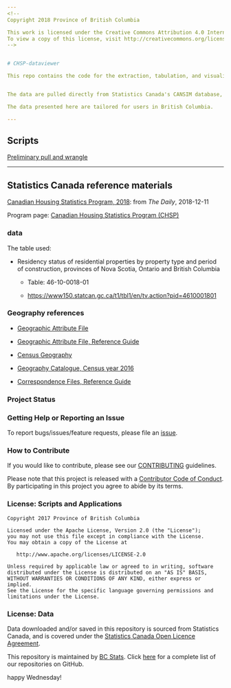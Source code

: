 ```yaml
---
<!--
Copyright 2018 Province of British Columbia

This work is licensed under the Creative Commons Attribution 4.0 International License.
To view a copy of this license, visit http://creativecommons.org/licenses/by/4.0/.
-->


# CHSP-dataviewer

This repo contains the code for the extraction, tabulation, and visualisation of data from Statistics Canada's Canadian Housing Statistics Project (CHSP) using the statistical programming tool [R](https://cran.r-project.org/).


The data are pulled directly from Statistics Canada's CANSIM database, using the R package [`cansim`](https://github.com/mountainMath/cansim) R package. For more information and examples, please refer to the repo [CANSIM-dataviewer](https://github.com/bcgov/CANSIM-dataviewer).

The data presented here are tailored for users in British Columbia.

---
```


## Scripts

[Preliminary pull and wrangle](scr/housing_residency_status.Rmd)


---

## Statistics Canada reference materials

[Canadian Housing Statistics Program, 2018](https://www150.statcan.gc.ca/n1/daily-quotidien/181211/dq181211b-eng.htm): from _The Daily_, 2018-12-11

Program page: [Canadian Housing Statistics Program (CHSP)](http://www23.statcan.gc.ca/imdb/p2SV.pl?Function=getSurvey&SDDS=5257)


### data

The table used:

* Residency status of residential properties by property type and period of construction, provinces of Nova Scotia, Ontario and British Columbia

  - Table: 46-10-0018-01 
  
  - https://www150.statcan.gc.ca/t1/tbl1/en/tv.action?pid=4610001801


### Geography references

* [Geographic Attribute File](https://www150.statcan.gc.ca/n1/en/catalogue/92-151-X)

* [Geographic Attribute File, Reference Guide](https://www150.statcan.gc.ca/n1/pub/92-151-g/92-151-g2016001-eng.htm)

* [Census Geography](https://www12.statcan.gc.ca/census-recensement/2016/geo/index-eng.cfm)

* [Geography Catalogue, Census year 2016](https://www150.statcan.gc.ca/n1/pub/92-196-x/92-196-x2016001-eng.htm)

* [Correspondence Files, Reference Guide](https://www150.statcan.gc.ca/n1/pub/92-156-g/92-156-g2016001-eng.htm)





### Project Status

### Getting Help or Reporting an Issue

To report bugs/issues/feature requests, please file an [issue](https://github.com/bcgov/%3Crepo-name%3E/issues/).

### How to Contribute

If you would like to contribute, please see our [CONTRIBUTING](CONTRIBUTING.md) guidelines.

Please note that this project is released with a [Contributor Code of Conduct](CODE_OF_CONDUCT.md). By participating in this project you agree to abide by its terms.

### License: Scripts and Applications

    Copyright 2017 Province of British Columbia

    Licensed under the Apache License, Version 2.0 (the "License");
    you may not use this file except in compliance with the License.
    You may obtain a copy of the License at 

       http://www.apache.org/licenses/LICENSE-2.0

    Unless required by applicable law or agreed to in writing, software
    distributed under the License is distributed on an "AS IS" BASIS,
    WITHOUT WARRANTIES OR CONDITIONS OF ANY KIND, either express or implied.
    See the License for the specific language governing permissions and
    limitations under the License.

### License: Data

Data downloaded and/or saved in this repository is sourced from Statistics Canada, and is covered under the [Statistics Canada Open Licence Agreement](http://www.statcan.gc.ca/eng/reference/licence).



This repository is maintained by [BC Stats](http://www.bcstats.gov.bc.ca). Click [here](https://github.com/bcgov/BCStats) for a complete list of our repositories on GitHub.


happy Wednesday!
